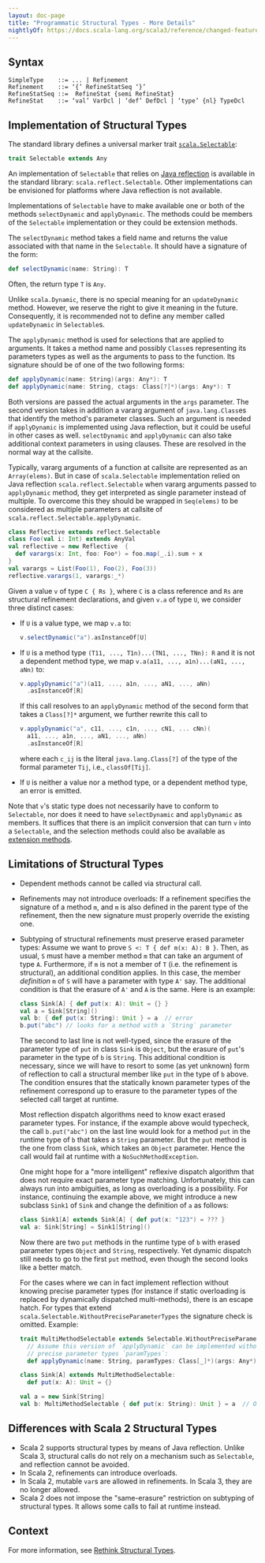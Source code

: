 ```yaml
---
layout: doc-page
title: "Programmatic Structural Types - More Details"
nightlyOf: https://docs.scala-lang.org/scala3/reference/changed-features/structural-types-spec.html
---
```


## Syntax

```ebnf
SimpleType    ::= ... | Refinement
Refinement    ::= ‘{’ RefineStatSeq ‘}’
RefineStatSeq ::=  RefineStat {semi RefineStat}
RefineStat    ::= ‘val’ VarDcl | ‘def’ DefDcl | ‘type’ {nl} TypeDcl
```

## Implementation of Structural Types

The standard library defines a universal marker trait
[`scala.Selectable`](https://github.com/scala/scala3/blob/main/library/src/scala/Selectable.scala):

```scala
trait Selectable extends Any
```

An implementation of `Selectable` that relies on [Java reflection](https://www.oracle.com/technical-resources/articles/java/javareflection.html) is
available in the standard library: `scala.reflect.Selectable`. Other
implementations can be envisioned for platforms where Java reflection
is not available.

Implementations of `Selectable` have to make available one or both of
the methods `selectDynamic` and `applyDynamic`. The methods could be members of the `Selectable` implementation or they could be extension methods.

The `selectDynamic` method takes a field name and returns the value associated with that name in the `Selectable`.
It should have a signature of the form:

```scala
def selectDynamic(name: String): T
```

Often, the return type `T` is `Any`.

Unlike `scala.Dynamic`, there is no special meaning for an `updateDynamic` method.
However, we reserve the right to give it meaning in the future.
Consequently, it is recommended not to define any member called `updateDynamic` in `Selectable`s.

The `applyDynamic` method is used for selections that are applied to arguments. It takes a method name and possibly `Class`es representing its parameters types as well as the arguments to pass to the function.
Its signature should be of one of the two following forms:

```scala
def applyDynamic(name: String)(args: Any*): T
def applyDynamic(name: String, ctags: Class[?]*)(args: Any*): T
```

Both versions are passed the actual arguments in the `args` parameter. The second version takes in addition a vararg argument of `java.lang.Class`es that identify the method's parameter classes. Such an argument is needed
if `applyDynamic` is implemented using Java reflection, but it could be
useful in other cases as well. `selectDynamic` and `applyDynamic` can also take additional context parameters in using clauses. These are resolved in the normal way at the callsite.

Typically, vararg arguments of a function at callsite are represented as an `Array(elems)`. But in case of `scala.Selectable` implementation relied on Java reflection `scala.reflect.Selectable` when vararg arguments passed to `applyDynamic` method, they get interpreted as single parameter instead of multiple.
To overcome this they should be wrapped in `Seq(elems)` to be considered as multiple parameters at callsite of `scala.reflect.Selectable.applyDynamic`.
```scala
class Reflective extends reflect.Selectable
class Foo(val i: Int) extends AnyVal
val reflective = new Reflective  {
  def varargs(x: Int, foo: Foo*) = foo.map(_.i).sum + x
}
val varargs = List(Foo(1), Foo(2), Foo(3))
reflective.varargs(1, varargs:_*)
```

Given a value `v` of type `C { Rs }`, where `C` is a class reference
and `Rs` are structural refinement declarations, and given `v.a` of type `U`, we consider three distinct cases:

- If `U` is a value type, we map `v.a` to:
  ```scala
  v.selectDynamic("a").asInstanceOf[U]
  ```

- If `U` is a method type `(T11, ..., T1n)...(TN1, ..., TNn): R` and it is not a dependent method type, we map `v.a(a11, ..., a1n)...(aN1, ..., aNn)` to:
  ```scala
  v.applyDynamic("a")(a11, ..., a1n, ..., aN1, ..., aNn)
    .asInstanceOf[R]
  ```
  If this call resolves to an `applyDynamic` method of the second form that takes a `Class[?]*` argument, we further rewrite this call to
  ```scala
  v.applyDynamic("a", c11, ..., c1n, ..., cN1, ... cNn)(
    a11, ..., a1n, ..., aN1, ..., aNn)
    .asInstanceOf[R]
  ```
   where each `c_ij` is the literal `java.lang.Class[?]` of the type of the formal parameter `Tij`, i.e., `classOf[Tij]`.

- If `U` is neither a value nor a method type, or a dependent method
  type, an error is emitted.

Note that `v`'s static type does not necessarily have to conform to `Selectable`, nor does it need to have `selectDynamic` and `applyDynamic` as members. It suffices that there is an implicit
conversion that can turn `v` into a `Selectable`, and the selection methods could also be available as
[extension methods](../contextual/extension-methods.md).

## Limitations of Structural Types

- Dependent methods cannot be called via structural call.

- Refinements may not introduce overloads: If a refinement specifies the signature
  of a method `m`, and `m` is also defined in the parent type of the refinement, then
  the new signature must properly override the existing one.

- Subtyping of structural refinements must preserve erased parameter types: Assume
  we want to prove `S <: T { def m(x: A): B }`. Then, as usual, `S` must have a member method `m` that can take an argument of type `A`. Furthermore, if `m` is not a member of `T` (i.e. the refinement is structural), an additional condition applies. In this case, the member _definition_ `m` of `S` will have a parameter
  with type `A'` say. The additional condition is that the erasure of `A'` and `A` is the same. Here is an example:

  ```scala
  class Sink[A] { def put(x: A): Unit = {} }
  val a = Sink[String]()
  val b: { def put(x: String): Unit } = a  // error
  b.put("abc") // looks for a method with a `String` parameter
  ```
  The second to last line is not well-typed,
  since the erasure of the parameter type of `put` in class `Sink` is `Object`,
  but the erasure of `put`'s parameter in the type of `b` is `String`.
  This additional condition is necessary, since we will have to resort
  to some (as yet unknown) form of reflection to call a structural member
  like `put` in the type of `b` above. The condition ensures that the statically
  known parameter types of the refinement correspond up to erasure to the
  parameter types of the selected call target at runtime.

  Most reflection dispatch algorithms need to know exact erased parameter types. For instance, if the example above would typecheck, the call
  `b.put("abc")` on the last line would look for a method `put` in the runtime type of `b` that takes a `String` parameter. But the `put` method is the one from class `Sink`, which takes an `Object` parameter. Hence the call would fail at runtime with a `NoSuchMethodException`.

  One might hope for a "more intelligent" reflexive dispatch algorithm that does not require exact parameter type matching. Unfortunately, this can always run into ambiguities, as long as overloading is a possibility. For instance, continuing the example above, we might introduce a new subclass `Sink1` of `Sink` and change the definition of `a` as follows:

  ```scala
  class Sink1[A] extends Sink[A] { def put(x: "123") = ??? }
  val a: Sink[String] = Sink1[String]()
  ```

  Now there are two `put` methods in the runtime type of `b` with erased parameter
  types `Object` and `String`, respectively. Yet dynamic dispatch still needs to go
  to the first `put` method, even though the second looks like a better match.

  For the cases where we can in fact implement reflection without knowing precise parameter types (for instance if static overloading is replaced by dynamically dispatched multi-methods), there is an escape hatch. For types that extend `scala.Selectable.WithoutPreciseParameterTypes` the signature check is omitted. Example:

  ```scala
  trait MultiMethodSelectable extends Selectable.WithoutPreciseParameterTypes:
    // Assume this version of `applyDynamic` can be implemented without knowing
    // precise parameter types `paramTypes`:
    def applyDynamic(name: String, paramTypes: Class[_]*)(args: Any*): Any = ???

  class Sink[A] extends MultiMethodSelectable:
    def put(x: A): Unit = {}

  val a = new Sink[String]
  val b: MultiMethodSelectable { def put(x: String): Unit } = a  // OK
  ```
## Differences with Scala 2 Structural Types

- Scala 2 supports structural types by means of Java reflection. Unlike
  Scala 3, structural calls do not rely on a mechanism such as
  `Selectable`, and reflection cannot be avoided.
- In Scala 2, refinements can introduce overloads.
- In Scala 2, mutable `var`s are allowed in refinements. In Scala 3,
  they are no longer allowed.
- Scala 2 does not impose the "same-erasure" restriction on subtyping of structural types. It allows some calls to fail at runtime instead.

## Context

For more information, see [Rethink Structural Types](https://github.com/scala/scala3/issues/1886).
